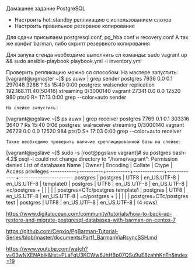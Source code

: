 Домашнее задание
PostgreSQL
- Настроить hot_standby репликацию с использованием слотов
- Настроить правильное резервное копирование

Для сдачи присылаем postgresql.conf, pg_hba.conf и recovery.conf
А так же конфиг barman, либо скрипт резервного копирования

Для запука стенда необходимо выполнить сл команды:
    sudo vagrant up && sudo ansible-playbook playbook.yml -i inventory.yml

Проверить репликацию можно сл способом:
    На мастере запустить:
[vagrant@pgmaster ~]$ ps auwx | grep sender
postgres  7936  0.0  0.1 297048  3288 ?        Ss   15:40   0:00 postgres: walsender replication 192.168.111.40(50416) streaming 0/3000140
vagrant  27341  0.0  0.0  12520   980 pts/0    R+   17:13   0:00 grep --color=auto sender

    На слейве запустить:
[vagrant@pgslave ~]$ ps auwx | grep receiver
postgres  7769  0.1  0.1 303316  3640 ?        Rs   15:40   0:06 postgres: walreceiver   streaming 0/3000140
vagrant  26729  0.0  0.0  12520   984 pts/0    S+   17:03   0:00 grep --color=auto receiver

    Также необходимо проверить наличие среплицированной базы на слейве:
[vagrant@pgslave ~]$ sudo -s
[root@pgslave vagrant]# su postgres
bash-4.2$ psql -l
could not change directory to "/home/vagrant": Permission denied
                                  List of databases
   Name    |  Owner   | Encoding |   Collate   |    Ctype    |   Access privileges
-----------+----------+----------+-------------+-------------+-----------------------
 postgres  | postgres | UTF8     | en_US.UTF-8 | en_US.UTF-8 |
 template0 | postgres | UTF8     | en_US.UTF-8 | en_US.UTF-8 | =c/postgres          +
           |          |          |             |             | postgres=CTc/postgres
 template1 | postgres | UTF8     | en_US.UTF-8 | en_US.UTF-8 | =c/postgres          +
           |          |          |             |             | postgres=CTc/postgres
 test      | postgres | UTF8     | en_US.UTF-8 | en_US.UTF-8 |
(4 rows)














https://www.digitalocean.com/community/tutorials/how-to-back-up-restore-and-migrate-postgresql-databases-with-barman-on-centos-7

https://github.com/Cepxio/PgBarman-Tutorial-Series/blob/master/documents/Part1_BarmanViaRsyncSSH.md

https://www.youtube.com/watch?v=03wNXENAbIk&list=PLaFqU3KCWw6JhHBp07QSu9uE8zahhKnTn&index=19
